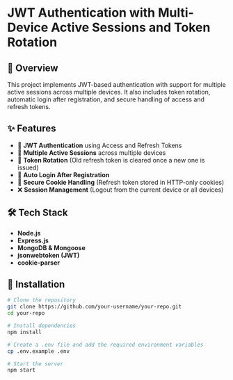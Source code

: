 # JWT Authentication with Multi-Device Active Sessions and Token Rotation

## 🚀 Overview
This project implements JWT-based authentication with support for multiple active sessions across multiple devices. It also includes token rotation, automatic login after registration, and secure handling of access and refresh tokens.

## ✨ Features
- 🔐 **JWT Authentication** using Access and Refresh Tokens
- 📱 **Multiple Active Sessions** across multiple devices
- 🔄 **Token Rotation** (Old refresh token is cleared once a new one is issued)
- 🔄 **Auto Login After Registration**
- 🍪 **Secure Cookie Handling** (Refresh token stored in HTTP-only cookies)
- ❌ **Session Management** (Logout from the current device or all devices)

## 🛠️ Tech Stack
- **Node.js**
- **Express.js**
- **MongoDB & Mongoose**
- **jsonwebtoken (JWT)**
- **cookie-parser**

## 📌 Installation
```sh
# Clone the repository
git clone https://github.com/your-username/your-repo.git
cd your-repo

# Install dependencies
npm install

# Create a .env file and add the required environment variables
cp .env.example .env

# Start the server
npm start



